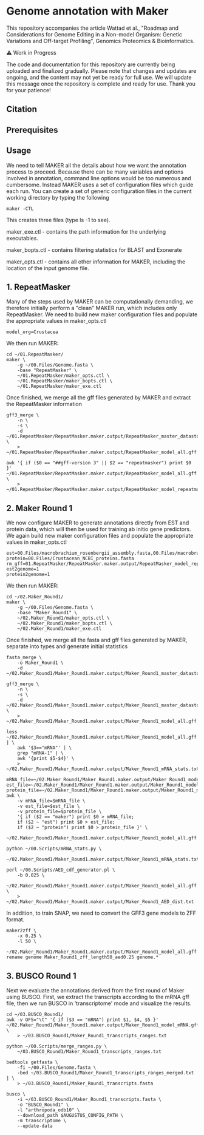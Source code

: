 # Genome annotation with Maker

<p>This repository accompanies the article Wattad et al., "Roadmap and Considerations for Genome Editing in a Non-model Organism: Genetic
Variations and Off-target Profiling", Genomics Proteomics & Bioinformatics.</p>

<p>⚠️ Work in Progress</p>

<p>The code and documentation for this repository are currently being uploaded and finalized gradually. Please note that changes and updates are ongoing, and the content may not yet be ready for full use. We will update this message once the repository is complete and ready for use. Thank you for your patience!</p>

## Citation

## Prerequisites

## Usage
We need to tell MAKER all the details about how we want the annotation process to proceed.
Because there can be many variables and options involved in annotation, command line options would be too numerous and cumbersome.
Instead MAKER uses a set of configuration files which guide each run.
You can create a set of generic configuration files in the current working directory by typing the following

```
maker -CTL
```

This creates three files (type ls -1 to see).


maker_exe.ctl - contains the path information for the underlying executables.

maker_bopts.ctl - contains filtering statistics for BLAST and Exonerate

maker_opts.ctl - contains all other information for MAKER, including the location of the input genome file.

## 1. RepeatMasker
Many of the steps used by MAKER can be computationally demanding, we therefore initially perform a "clean" MAKER run, which includes only RepeatMasker.
We need to build new maker configuration files and populate the appropriate values in maker_opts.ctl

`model_org=Crustacea`

We then run MAKER:
```
cd ~/01.RepeatMasker/
maker \
	-g ~/00.Files/Genome.fasta \
	-base "RepeatMasker" \
	~/01.RepeatMasker/maker_opts.ctl \
	~/01.RepeatMasker/maker_bopts.ctl \
	~/01.RepeatMasker/maker_exe.ctl
```

Once finished, we merge all the gff files generated by MAKER and extract the RepeatMasker information
```
gff3_merge \
	-n \
	-s \
	-d ~/01.RepeatMasker/RepeatMasker.maker.output/RepeatMasker_master_datastore_index.log \
	> ~/01.RepeatMasker/RepeatMasker.maker.output/RepeatMasker_model_all.gff
	
awk '{ if ($0 == "##gff-version 3" || $2 == "repeatmasker") print $0 }' ~/01.RepeatMasker/RepeatMasker.maker.output/RepeatMasker_model_all.gff \
	> ~/01.RepeatMasker/RepeatMasker.maker.output/RepeatMasker_model_repeatmasker.gff
```

## 2. Maker Round 1
We now configure MAKER to generate annotations directly from EST and protein data, which will then be used for training ab initio gene predictors. We again build new maker configuration files and populate the appropriate values in maker_opts.ctl

```
est=00.Files/macrobrachium_rosenbergii_assembly.fasta,00.Files/macrobrachium_rosenbergii_NCBI_mRNA.fasta
protein=00.Files/Crustacean_NCBI_proteins.fasta
rm_gff=01.RepeatMasker/RepeatMasker.maker.output/RepeatMasker_model_repeatmasker.gff
est2genome=1
protein2genome=1
```

We then run MAKER:
```
cd ~/02.Maker_Round1/
maker \
	-g ~/00.Files/Genome.fasta \
	-base "Maker_Round1" \
	~/02.Maker_Round1/maker_opts.ctl \
	~/02.Maker_Round1/maker_bopts.ctl \
	~/02.Maker_Round1/maker_exe.ctl
```

Once finished, we merge all the fasta and gff files generated by MAKER, separate into types and generate initial statistics
```
fasta_merge \
	-o Maker_Round1 \
	-d ~/02.Maker_Round1/Maker_Round1.maker.output/Maker_Round1_master_datastore_index.log

gff3_merge \
	-n \
	-s \
	-d ~/02.Maker_Round1/Maker_Round1.maker.output/Maker_Round1_master_datastore_index.log \
	> ~/02.Maker_Round1/Maker_Round1.maker.output/Maker_Round1_model_all.gff

less ~/02.Maker_Round1/Maker_Round1.maker.output/Maker_Round1_model_all.gff | \
	awk '$3=="mRNA"' | \
	grep "mRNA-1" | \
	awk '{print $5-$4}' \
	> ~/02.Maker_Round1/Maker_Round1.maker.output/Maker_Round1_mRNA_stats.txt

mRNA_file=~/02.Maker_Round1/Maker_Round1.maker.output/Maker_Round1_model_mRNA.gff
est_file=~/02.Maker_Round1/Maker_Round1.maker.output/Maker_Round1_model_est2genome.gff
protein_file=~/02.Maker_Round1/Maker_Round1.maker.output/Maker_Round1_model_protein2genome.gff
awk \
	-v mRNA_file=$mRNA_file \
	-v est_file=$est_file \
	-v protein_file=$protein_file \
	'{ if ($2 == "maker") print $0 > mRNA_file; 
	if ($2 ~ "est") print $0 > est_file; 
	if ($2 ~ "protein") print $0 > protein_file }' \
	~/02.Maker_Round1/Maker_Round1.maker.output/Maker_Round1_model_all.gff

python ~/00.Scripts/mRNA_stats.py \
	~/02.Maker_Round1/Maker_Round1.maker.output/Maker_Round1_mRNA_stats.txt
	
perl ~/00.Scripts/AED_cdf_generator.pl \
	-b 0.025 \
	~/02.Maker_Round1/Maker_Round1.maker.output/Maker_Round1_model_all.gff \
	> ~/02.Maker_Round1/Maker_Round1.maker.output/Maker_Round1_AED_dist.txt
```

In addition, to train SNAP, we need to convert the GFF3 gene models to ZFF format.
```
maker2zff \
	-x 0.25 \
	-l 50 \
	~/02.Maker_Round1/Maker_Round1.maker.output/Maker_Round1_model_all.gff
rename genome Maker_Round1_zff_length50_aed0.25 genome.*
```

## 3. BUSCO Round 1
Next we evaluate the annotations derived from the first round of Maker using BUSCO. First, we extract the transcripts according to the mRNA gff file, then we run BUSCO in 'transcriptome' mode and visualize the results.
```
cd ~/03.BUSCO_Round1/
awk -v OFS="\t" '{ if ($3 == "mRNA") print $1, $4, $5 }' ~/02.Maker_Round1/Maker_Round1.maker.output/Maker_Round1_model_mRNA.gff \
	> ~/03.BUSCO_Round1/Maker_Round1_transcripts_ranges.txt

python ~/00.Scripts/merge_ranges.py \
	~/03.BUSCO_Round1/Maker_Round1_transcripts_ranges.txt

bedtools getfasta \
	-fi ~/00.Files/Genome.fasta \
	-bed ~/03.BUSCO_Round1/Maker_Round1_transcripts_ranges_merged.txt | \
	> ~/03.BUSCO_Round1/Maker_Round1_transcripts.fasta

busco \
	-i ~/03.BUSCO_Round1/Maker_Round1_transcripts.fasta \
	-o "BUSCO_Round1" \
	-l "arthropoda_odb10" \
	--download_path $AUGUSTUS_CONFIG_PATH \
	-m transcriptome \
	--update-data

```
